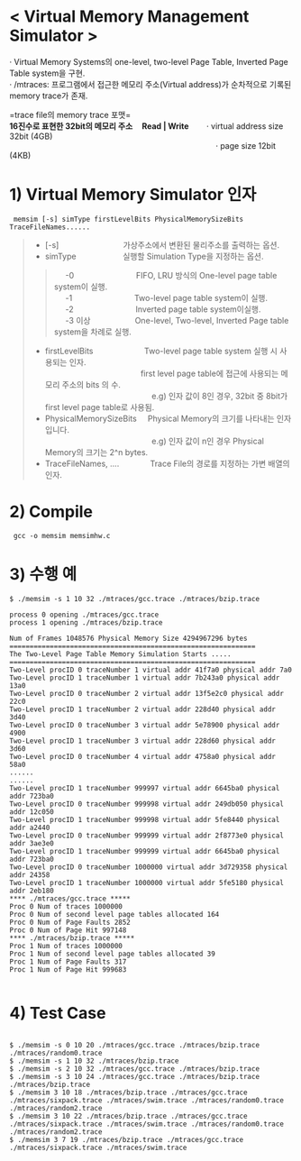 < Virtual Memory Management Simulator >  
========================================
· Virtual Memory Systems의 one-level, two-level Page Table, Inverted Page Table system을 구현.   
· /mtraces: 프로그램에서 접근한 메모리 주소(Virtual address)가 순차적으로 기록된 memory trace가 존재.    

=trace file의 memory trace 포맷=    
**16진수로 표현한 32bit의 메모리 주소&nbsp;&nbsp;&nbsp;&nbsp;&nbsp;Read | Write**&nbsp;&nbsp;&nbsp;&nbsp;&nbsp;&nbsp;&nbsp;&nbsp;· virtual address size 32bit (4GB)   
&nbsp;&nbsp;&nbsp;&nbsp;&nbsp;&nbsp;&nbsp;&nbsp;&nbsp;&nbsp;&nbsp;&nbsp;&nbsp;&nbsp;&nbsp;&nbsp;&nbsp;&nbsp;&nbsp;&nbsp;&nbsp;&nbsp;&nbsp;&nbsp;&nbsp;&nbsp;&nbsp;&nbsp;&nbsp;&nbsp;&nbsp;&nbsp;&nbsp;&nbsp;&nbsp;&nbsp;&nbsp;&nbsp;&nbsp;&nbsp;&nbsp;&nbsp;&nbsp;&nbsp;&nbsp;&nbsp;&nbsp;&nbsp;&nbsp;&nbsp;&nbsp;&nbsp;&nbsp;&nbsp;&nbsp;&nbsp;&nbsp;&nbsp;&nbsp;&nbsp;&nbsp;&nbsp;&nbsp;&nbsp;&nbsp;&nbsp;&nbsp;&nbsp;&nbsp;&nbsp;&nbsp;&nbsp;&nbsp;&nbsp;&nbsp;&nbsp;&nbsp;&nbsp;&nbsp;&nbsp;&nbsp;&nbsp;&nbsp;&nbsp;&nbsp;&nbsp;&nbsp;&nbsp;&nbsp;&nbsp;&nbsp;&nbsp;&nbsp;· page size 12bit (4KB) 

# 1) Virtual Memory Simulator 인자
<pre><code> memsim [-s] simType firstLevelBits PhysicalMemorySizeBits TraceFileNames...... </code></pre>   

> - [-s] &nbsp;&nbsp;&nbsp;&nbsp;&nbsp;&nbsp;&nbsp;&nbsp;&nbsp;&nbsp;&nbsp;&nbsp;&nbsp;&nbsp;&nbsp;&nbsp;&nbsp;&nbsp;&nbsp;&nbsp;&nbsp;&nbsp;&nbsp;&nbsp;&nbsp;&nbsp;&nbsp;&nbsp;가상주소에서 변환된 물리주소를 출력하는 옵션.       
> - simType&nbsp;&nbsp;&nbsp;&nbsp;&nbsp;&nbsp;&nbsp;&nbsp;&nbsp;&nbsp;&nbsp;&nbsp;&nbsp;&nbsp;&nbsp;&nbsp;&nbsp;&nbsp;&nbsp;&nbsp;&nbsp;실행할 Simulation Type을 지정하는 옵션.   
>> &nbsp;&nbsp;&nbsp;&nbsp;&nbsp;-0&nbsp;&nbsp;&nbsp;&nbsp;&nbsp;&nbsp;&nbsp;&nbsp;&nbsp;&nbsp;&nbsp;&nbsp;&nbsp;&nbsp;&nbsp;&nbsp;&nbsp;&nbsp;&nbsp;&nbsp;&nbsp;&nbsp;&nbsp;&nbsp;&nbsp;&nbsp;&nbsp;&nbsp;FIFO, LRU 방식의 One-level page table system이 실행.    
>> &nbsp;&nbsp;&nbsp;&nbsp;&nbsp;-1&nbsp;&nbsp;&nbsp;&nbsp;&nbsp;&nbsp;&nbsp;&nbsp;&nbsp;&nbsp;&nbsp;&nbsp;&nbsp;&nbsp;&nbsp;&nbsp;&nbsp;&nbsp;&nbsp;&nbsp;&nbsp;&nbsp;&nbsp;&nbsp;&nbsp;&nbsp;&nbsp;&nbsp;Two-level page table system이 실행.    
>> &nbsp;&nbsp;&nbsp;&nbsp;&nbsp;-2&nbsp;&nbsp;&nbsp;&nbsp;&nbsp;&nbsp;&nbsp;&nbsp;&nbsp;&nbsp;&nbsp;&nbsp;&nbsp;&nbsp;&nbsp;&nbsp;&nbsp;&nbsp;&nbsp;&nbsp;&nbsp;&nbsp;&nbsp;&nbsp;&nbsp;&nbsp;&nbsp;&nbsp;Inverted page table system이실행.   
>> &nbsp;&nbsp;&nbsp;&nbsp;&nbsp;-3 이상&nbsp;&nbsp;&nbsp;&nbsp;&nbsp;&nbsp;&nbsp;&nbsp;&nbsp;&nbsp;&nbsp;&nbsp;&nbsp;&nbsp;&nbsp;&nbsp;&nbsp;&nbsp;&nbsp;&nbsp;One-level, Two-level, Inverted Page table system을 차례로 실행.   
> - firstLevelBits&nbsp;&nbsp;&nbsp;&nbsp;&nbsp;&nbsp;&nbsp;&nbsp;&nbsp;&nbsp;&nbsp;&nbsp;&nbsp;&nbsp;&nbsp;&nbsp;&nbsp;&nbsp;&nbsp;&nbsp;&nbsp;&nbsp;&nbsp;Two-level page table system 실행 시 사용되는 인자.   
&nbsp;&nbsp;&nbsp;&nbsp;&nbsp;&nbsp;&nbsp;&nbsp;&nbsp;&nbsp;&nbsp;&nbsp;&nbsp;&nbsp;&nbsp;&nbsp;&nbsp;&nbsp;&nbsp;&nbsp;&nbsp;&nbsp;&nbsp;&nbsp;&nbsp;&nbsp;&nbsp;&nbsp;&nbsp;&nbsp;&nbsp;&nbsp;&nbsp;&nbsp;&nbsp;&nbsp;&nbsp;&nbsp;&nbsp;&nbsp;&nbsp;&nbsp;&nbsp;first level page table에 접근에 사용되는 메모리 주소의 bits 의 수.    
&nbsp;&nbsp;&nbsp;&nbsp;&nbsp;&nbsp;&nbsp;&nbsp;&nbsp;&nbsp;&nbsp;&nbsp;&nbsp;&nbsp;&nbsp;&nbsp;&nbsp;&nbsp;&nbsp;&nbsp;&nbsp;&nbsp;&nbsp;&nbsp;&nbsp;&nbsp;&nbsp;&nbsp;&nbsp;&nbsp;&nbsp;&nbsp;&nbsp;&nbsp;&nbsp;&nbsp;&nbsp;&nbsp;&nbsp;&nbsp;&nbsp;&nbsp;&nbsp;&nbsp;&nbsp;&nbsp;&nbsp;&nbsp;e.g) 인자 값이 8인 경우, 32bit 중 8bit가 first level page table로 사용됨.   
> - PhysicalMemorySizeBits&nbsp;&nbsp;&nbsp;&nbsp;&nbsp;Physical Memory의 크기를 나타내는 인자입니다.   
&nbsp;&nbsp;&nbsp;&nbsp;&nbsp;&nbsp;&nbsp;&nbsp;&nbsp;&nbsp;&nbsp;&nbsp;&nbsp;&nbsp;&nbsp;&nbsp;&nbsp;&nbsp;&nbsp;&nbsp;&nbsp;&nbsp;&nbsp;&nbsp;&nbsp;&nbsp;&nbsp;&nbsp;&nbsp;&nbsp;&nbsp;&nbsp;&nbsp;&nbsp;&nbsp;&nbsp;&nbsp;&nbsp;&nbsp;&nbsp;&nbsp;&nbsp;&nbsp;&nbsp;&nbsp;&nbsp;&nbsp;&nbsp;e.g) 인자 값이 n인 경우 Physical Memory의 크기는 2^n bytes.   
> - TraceFileNames, ....&nbsp;&nbsp;&nbsp;&nbsp;&nbsp;&nbsp;&nbsp;&nbsp;&nbsp;&nbsp;&nbsp;&nbsp;&nbsp;&nbsp;Trace File의 경로를 지정하는 가변 배열의 인자.   

# 2) Compile
<pre><code> gcc -o memsim memsimhw.c </code></pre>


# 3) 수행 예
<pre><code>$ ./memsim -s 1 10 32 ./mtraces/gcc.trace ./mtraces/bzip.trace </pre></code>
<pre><code>process 0 opening ./mtraces/gcc.trace
process 1 opening ./mtraces/bzip.trace

Num of Frames 1048576 Physical Memory Size 4294967296 bytes
=============================================================
The Two-Level Page Table Memory Simulation Starts .....
=============================================================
Two-Level procID 0 traceNumber 1 virtual addr 41f7a0 physical addr 7a0
Two-Level procID 1 traceNumber 1 virtual addr 7b243a0 physical addr 13a0
Two-Level procID 0 traceNumber 2 virtual addr 13f5e2c0 physical addr 22c0
Two-Level procID 1 traceNumber 2 virtual addr 228d40 physical addr 3d40
Two-Level procID 0 traceNumber 3 virtual addr 5e78900 physical addr 4900
Two-Level procID 1 traceNumber 3 virtual addr 228d60 physical addr 3d60
Two-Level procID 0 traceNumber 4 virtual addr 4758a0 physical addr 58a0
......&nbsp;
......
Two-Level procID 1 traceNumber 999997 virtual addr 6645ba0 physical addr 723ba0
Two-Level procID 0 traceNumber 999998 virtual addr 249db050 physical addr 12c050
Two-Level procID 1 traceNumber 999998 virtual addr 5fe8440 physical addr a2440
Two-Level procID 0 traceNumber 999999 virtual addr 2f8773e0 physical addr 3ae3e0
Two-Level procID 1 traceNumber 999999 virtual addr 6645ba0 physical addr 723ba0
Two-Level procID 0 traceNumber 1000000 virtual addr 3d729358 physical addr 24358
Two-Level procID 1 traceNumber 1000000 virtual addr 5fe5180 physical addr 2eb180
**** ./mtraces/gcc.trace *****
Proc 0 Num of traces 1000000
Proc 0 Num of second level page tables allocated 164
Proc 0 Num of Page Faults 2852
Proc 0 Num of Page Hit 997148
**** ./mtraces/bzip.trace *****
Proc 1 Num of traces 1000000
Proc 1 Num of second level page tables allocated 39
Proc 1 Num of Page Faults 317
Proc 1 Num of Page Hit 999683

</pre></code>
# 4) Test Case
<pre><code>
$ ./memsim -s 0 10 20 ./mtraces/gcc.trace ./mtraces/bzip.trace ./mtraces/random0.trace
$ ./memsim -s 1 10 32 ./mtraces/bzip.trace
$ ./memsim -s 2 10 32 ./mtraces/gcc.trace ./mtraces/bzip.trace
$ ./memsim -s 3 10 24 ./mtraces/gcc.trace ./mtraces/bzip.trace ./mtraces/bzip.trace
$ ./memsim 3 10 18 ./mtraces/bzip.trace ./mtraces/gcc.trace ./mtraces/sixpack.trace ./mtraces/swim.trace ./mtraces/random0.trace ./mtraces/random2.trace
$ ./memsim 3 10 22 ./mtraces/bzip.trace ./mtraces/gcc.trace ./mtraces/sixpack.trace ./mtraces/swim.trace ./mtraces/random0.trace ./mtraces/random2.trace
$ ./memsim 3 7 19 ./mtraces/bzip.trace ./mtraces/gcc.trace ./mtraces/sixpack.trace ./mtraces/swim.trace
</code></pre>
